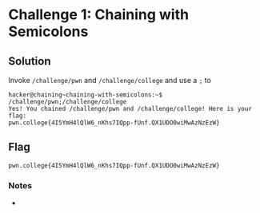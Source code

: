 # Challenge 1: Chaining with Semicolons

## Solution
Invoke `/challenge/pwn` and `/challenge/college` and use a `;` to 
```
hacker@chaining~chaining-with-semicolons:~$ /challenge/pwn;/challenge/college
Yes! You chained /challenge/pwn and /challenge/college! Here is your flag:
pwn.college{4I5YmH4lQlW6_nKhs7IQpp-fUnf.QX1UDO0wiMwAzNzEzW}
```
## Flag
`pwn.college{4I5YmH4lQlW6_nKhs7IQpp-fUnf.QX1UDO0wiMwAzNzEzW}`
### Notes
-